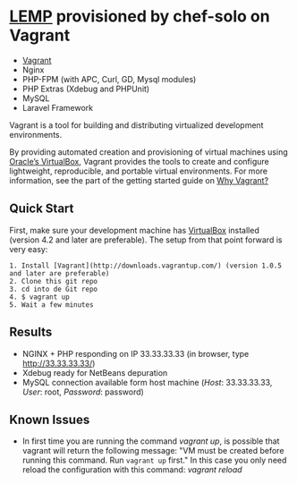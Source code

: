 # [LEMP](http://library.linode.com/lemp-guides) provisioned by chef-solo on Vagrant

* [Vagrant](http://vagrantup.com)
* Nginx
* PHP-FPM (with APC, Curl, GD, Mysql modules)
* PHP Extras (Xdebug and PHPUnit)
* MySQL
* Laravel Framework

Vagrant is a tool for building and distributing virtualized development environments.

By providing automated creation and provisioning of virtual machines using [Oracle’s VirtualBox](http://www.virtualbox.org),
Vagrant provides the tools to create and configure lightweight, reproducible, and portable
virtual environments. For more information, see the part of the getting started guide
on [Why Vagrant?](http://vagrantup.com/v1/docs/getting-started/why.html)

## Quick Start

First, make sure your development machine has [VirtualBox](http://www.virtualbox.org)
installed (version 4.2 and later are preferable). The setup from that point forward is very easy:

	1. Install [Vagrant](http://downloads.vagrantup.com/) (version 1.0.5 and later are preferable)
	2. Clone this git repo
	3. cd into de Git repo
	4. $ vagrant up
	5. Wait a few minutes

## Results

* NGINX + PHP responding on IP 33.33.33.33 (in browser, type http://33.33.33.33/)
* Xdebug ready for NetBeans depuration
* MySQL connection available form host machine (*Host*: 33.33.33.33, *User*: root, *Password*: password)

## Known Issues

* In first time you are running the command *vagrant up*, is possible that vagrant will return the following message: "VM must be created before running this command. Run `vagrant up` first." In this case you only need reload the configuration with this command: *vagrant reload*
